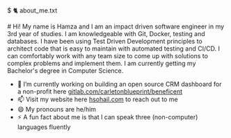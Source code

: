 $ 🐈 about_me.txt

\# Hi! My name is Hamza and I am an impact driven software engineer in my 3rd year of studies. I am knowledgeable with Git, Docker, testing and databases. I have been using Test Driven Development principles to architect code that is easy to maintain with automated testing and CI/CD. I can comfortably work with any team size to come up with solutions to complex problems and implement them. I am currently getting my Bachelor's degree in Computer Science.


- 🔭 I’m currently working on building an open source CRM dashboard for a non-profit here [gitlab.com/carletonblueprint/beneficent](https://gitlab.com/cublueprint/beneficent)
- 📫 Visit my website here [hsohail.com](https://www.hsohail.com/) to reach out to me
- 😄 My pronouns are he/him
- ⚡ A fun fact about me is that I can speak three (non-computer) languages fluently
